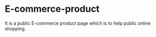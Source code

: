 # E-commerce-product
It is a public E-commerce product page which is to help public online shopping.
